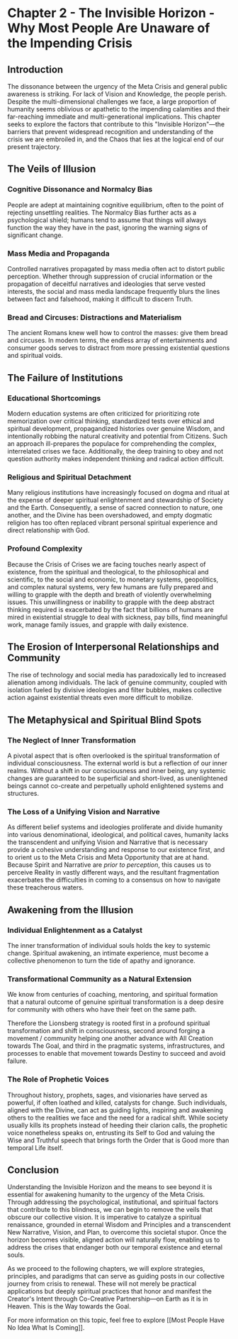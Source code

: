 # Chapter 2 - The Invisible Horizon - Why Most People Are Unaware of the Impending Crisis

## Introduction

The dissonance between the urgency of the Meta Crisis and general public awareness is striking. For lack of Vision and Knowledge, the people perish. Despite the multi-dimensional challenges we face, a large proportion of humanity seems oblivious or apathetic to the impending calamities and their far-reaching immediate and multi-generational implications. This chapter seeks to explore the factors that contribute to this "Invisible Horizon"—the barriers that prevent widespread recognition and understanding of the crisis we are embroiled in, and the Chaos that lies at the logical end of our present trajectory.

## The Veils of Illusion

### Cognitive Dissonance and Normalcy Bias

People are adept at maintaining cognitive equilibrium, often to the point of rejecting unsettling realities. The Normalcy Bias further acts as a psychological shield; humans tend to assume that things will always function the way they have in the past, ignoring the warning signs of significant change.

### Mass Media and Propaganda

Controlled narratives propagated by mass media often act to distort public perception. Whether through suppression of crucial information or the propagation of deceitful narratives and ideologies that serve vested interests, the social and mass media landscape frequently blurs the lines between fact and falsehood, making it difficult to discern Truth. 

### Bread and Circuses: Distractions and Materialism

The ancient Romans knew well how to control the masses: give them bread and circuses. In modern terms, the endless array of entertainments and consumer goods serves to distract from more pressing existential questions and spiritual voids.

## The Failure of Institutions

### Educational Shortcomings

Modern education systems are often criticized for prioritizing rote memorization over critical thinking, standardized tests over ethical and spiritual development, propagandized histories over genuine Wisdom, and intentionally robbing the natural creativity and potential from Citizens. Such an approach ill-prepares the populace for comprehending the complex, interrelated crises we face. Additionally, the deep training to obey and not question authority makes independent thinking and radical action difficult. 

### Religious and Spiritual Detachment

Many religious institutions have increasingly focused on dogma and ritual at the expense of deeper spiritual enlightenment and stewardship of Society and the Earth. Consequently, a sense of sacred connection to nature, one another, and the Divine has been overshadowed, and empty dogmatic religion has too often replaced vibrant personal spiritual experience and direct relationship with God.

### Profound Complexity

Because the Crisis of Crises we are facing touches nearly aspect of existence, from the spiritual and theological, to the philosophical and scientific, to the social and economic, to monetary systems, geopolitics, and complex natural systems, very few humans are fully prepared and willing to grapple with the depth and breath of violently overwhelming issues. This unwillingness or inability to grapple with the deep abstract thinking required is exacerbated by the fact that billions of humans are mired in existential struggle to deal with sickness, pay bills, find meaningful work, manage family issues, and grapple with daily existence. 

## The Erosion of Interpersonal Relationships and Community

The rise of technology and social media has paradoxically led to increased alienation among individuals. The lack of genuine community, coupled with  isolation fueled by divisive ideologies and filter bubbles, makes collective action against existential threats even more difficult to mobilize. 

## The Metaphysical and Spiritual Blind Spots

### The Neglect of Inner Transformation

A pivotal aspect that is often overlooked is the spiritual transformation of individual consciousness. The external world is but a reflection of our inner realms. Without a shift in our consciousness and inner being, any systemic changes are guaranteed to be superficial and short-lived, as unenlightened beings cannot co-create and perpetually uphold enlightened systems and structures.

### The Loss of a Unifying Vision and Narrative

As different belief systems and ideologies proliferate and divide humanity into various denominational, ideological, and political caves, humanity lacks the transcendent and unifying Vision and Narrative that is necessary provide a cohesive understanding and response to our existence first, and to orient us to the Meta Crisis and Meta Opportunity that are at hand. Because Spirit and Narrative are *prior to perception*, this causes us to perceive Reality in vastly different ways, and the resultant fragmentation exacerbates the difficulties in coming to a consensus on how to navigate these treacherous waters.

## Awakening from the Illusion

### Individual Enlightenment as a Catalyst

The inner transformation of individual souls holds the key to systemic change. Spiritual awakening, an intimate experience, must become a collective phenomenon to turn the tide of apathy and ignorance.

### Transformational Community as a Natural Extension 

We know from centuries of coaching, mentoring, and spiritual formation that a natural outcome of genuine spiritual transformation is a deep desire for community with others who have their feet on the same path. 

Therefore the Lionsberg strategy is rooted first in a profound spiritual transformation and shift in consciousness, second around forging a movement / community helping one another advance with All Creation towards The Goal, and third in the pragmatic systems, infrastructures, and processes to enable that movement towards Destiny to succeed and avoid failure. 

### The Role of Prophetic Voices

Throughout history, prophets, sages, and visionaries have served as powerful, if often loathed and killed, catalysts for change. Such individuals, aligned with the Divine, can act as guiding lights, inspiring and awakening others to the realities we face and the need for a radical shift. While society usually kills its prophets instead of heeding their clarion calls, the prophetic voice nonetheless speaks on, entrusting its Self to God and valuing the Wise and Truthful speech that brings forth the Order that is Good more than temporal Life itself. 

## Conclusion

Understanding the Invisible Horizon and the means to see beyond it is essential for awakening humanity to the urgency of the Meta Crisis. Through addressing the psychological, institutional, and spiritual factors that contribute to this blindness, we can begin to remove the veils that obscure our collective vision. It is imperative to catalyze a spiritual renaissance, grounded in eternal Wisdom and Principles and a transcendent New Narrative, Vision, and Plan, to overcome this societal stupor. Once the horizon becomes visible, aligned action will naturally flow, enabling us to address the crises that endanger both our temporal existence and eternal souls.

As we proceed to the following chapters, we will explore strategies, principles, and paradigms that can serve as guiding posts in our collective journey from crisis to renewal. These will not merely be practical applications but deeply spiritual practices that honor and manifest the Creator's Intent through Co-Creative Partnership—on Earth as it is in Heaven. This is the Way towards the Goal. 

For more information on this topic, feel free to explore [[Most People Have No Idea What Is Coming]]. 

